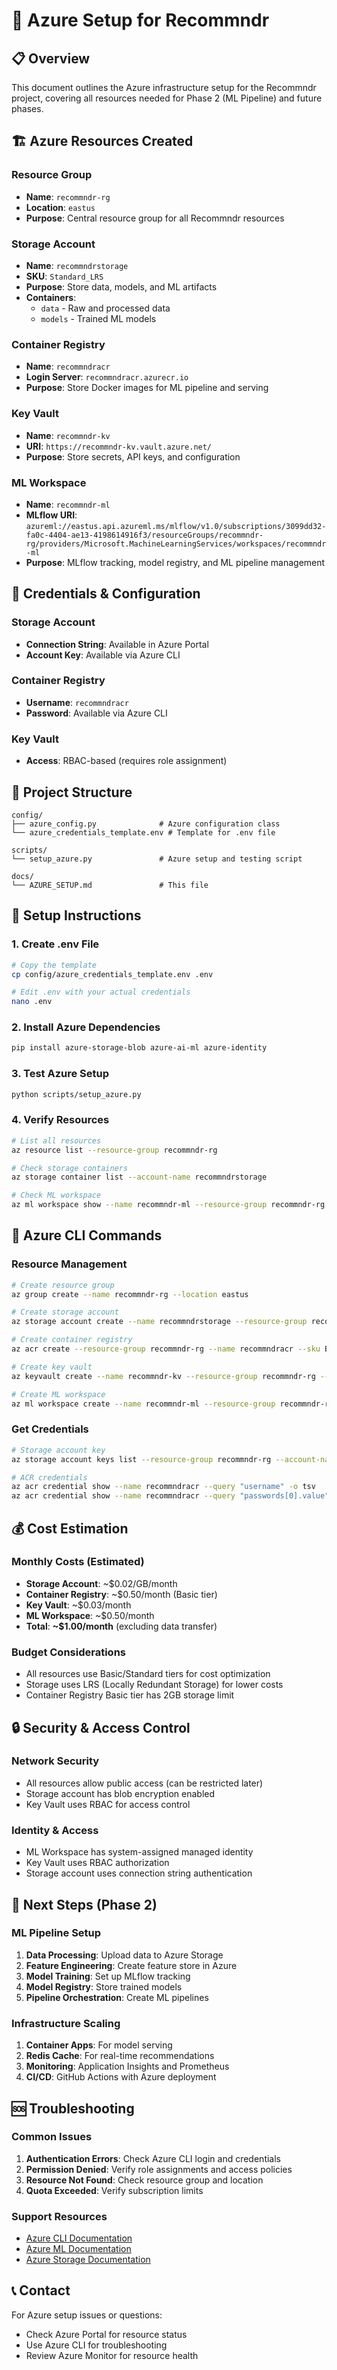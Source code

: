 # 🚀 Azure Setup for Recommndr

## 📋 Overview

This document outlines the Azure infrastructure setup for the Recommndr project, covering all resources needed for Phase 2 (ML Pipeline) and future phases.

## 🏗️ Azure Resources Created

### **Resource Group**
- **Name**: `recommndr-rg`
- **Location**: `eastus`
- **Purpose**: Central resource group for all Recommndr resources

### **Storage Account**
- **Name**: `recommndrstorage`
- **SKU**: `Standard_LRS`
- **Purpose**: Store data, models, and ML artifacts
- **Containers**:
  - `data` - Raw and processed data
  - `models` - Trained ML models

### **Container Registry**
- **Name**: `recommndracr`
- **Login Server**: `recommndracr.azurecr.io`
- **Purpose**: Store Docker images for ML pipeline and serving

### **Key Vault**
- **Name**: `recommndr-kv`
- **URI**: `https://recommndr-kv.vault.azure.net/`
- **Purpose**: Store secrets, API keys, and configuration

### **ML Workspace**
- **Name**: `recommndr-ml`
- **MLflow URI**: `azureml://eastus.api.azureml.ms/mlflow/v1.0/subscriptions/3099dd32-fa0c-4404-ae13-4198614916f3/resourceGroups/recommndr-rg/providers/Microsoft.MachineLearningServices/workspaces/recommndr-ml`
- **Purpose**: MLflow tracking, model registry, and ML pipeline management

## 🔑 Credentials & Configuration

### **Storage Account**
- **Connection String**: Available in Azure Portal
- **Account Key**: Available via Azure CLI

### **Container Registry**
- **Username**: `recommndracr`
- **Password**: Available via Azure CLI

### **Key Vault**
- **Access**: RBAC-based (requires role assignment)

## 📁 Project Structure

```
config/
├── azure_config.py              # Azure configuration class
└── azure_credentials_template.env # Template for .env file

scripts/
└── setup_azure.py               # Azure setup and testing script

docs/
└── AZURE_SETUP.md               # This file
```

## 🚀 Setup Instructions

### **1. Create .env File**
```bash
# Copy the template
cp config/azure_credentials_template.env .env

# Edit .env with your actual credentials
nano .env
```

### **2. Install Azure Dependencies**
```bash
pip install azure-storage-blob azure-ai-ml azure-identity
```

### **3. Test Azure Setup**
```bash
python scripts/setup_azure.py
```

### **4. Verify Resources**
```bash
# List all resources
az resource list --resource-group recommndr-rg

# Check storage containers
az storage container list --account-name recommndrstorage

# Check ML workspace
az ml workspace show --name recommndr-ml --resource-group recommndr-rg
```

## 🔧 Azure CLI Commands

### **Resource Management**
```bash
# Create resource group
az group create --name recommndr-rg --location eastus

# Create storage account
az storage account create --name recommndrstorage --resource-group recommndr-rg --location eastus --sku Standard_LRS

# Create container registry
az acr create --resource-group recommndr-rg --name recommndracr --sku Basic --admin-enabled true

# Create key vault
az keyvault create --name recommndr-kv --resource-group recommndr-rg --location eastus --sku standard

# Create ML workspace
az ml workspace create --name recommndr-ml --resource-group recommndr-rg --location eastus
```

### **Get Credentials**
```bash
# Storage account key
az storage account keys list --resource-group recommndr-rg --account-name recommndrstorage --query "[0].value" -o tsv

# ACR credentials
az acr credential show --name recommndracr --query "username" -o tsv
az acr credential show --name recommndracr --query "passwords[0].value" -o tsv
```

## 💰 Cost Estimation

### **Monthly Costs (Estimated)**
- **Storage Account**: ~$0.02/GB/month
- **Container Registry**: ~$0.50/month (Basic tier)
- **Key Vault**: ~$0.03/month
- **ML Workspace**: ~$0.50/month
- **Total**: **~$1.00/month** (excluding data transfer)

### **Budget Considerations**
- All resources use Basic/Standard tiers for cost optimization
- Storage uses LRS (Locally Redundant Storage) for lower costs
- Container Registry Basic tier has 2GB storage limit

## 🔒 Security & Access Control

### **Network Security**
- All resources allow public access (can be restricted later)
- Storage account has blob encryption enabled
- Key Vault uses RBAC for access control

### **Identity & Access**
- ML Workspace has system-assigned managed identity
- Key Vault uses RBAC authorization
- Storage account uses connection string authentication

## 🚀 Next Steps (Phase 2)

### **ML Pipeline Setup**
1. **Data Processing**: Upload data to Azure Storage
2. **Feature Engineering**: Create feature store in Azure
3. **Model Training**: Set up MLflow tracking
4. **Model Registry**: Store trained models
5. **Pipeline Orchestration**: Create ML pipelines

### **Infrastructure Scaling**
1. **Container Apps**: For model serving
2. **Redis Cache**: For real-time recommendations
3. **Monitoring**: Application Insights and Prometheus
4. **CI/CD**: GitHub Actions with Azure deployment

## 🆘 Troubleshooting

### **Common Issues**
1. **Authentication Errors**: Check Azure CLI login and credentials
2. **Permission Denied**: Verify role assignments and access policies
3. **Resource Not Found**: Check resource group and location
4. **Quota Exceeded**: Verify subscription limits

### **Support Resources**
- [Azure CLI Documentation](https://docs.microsoft.com/en-us/cli/azure/)
- [Azure ML Documentation](https://docs.microsoft.com/en-us/azure/machine-learning/)
- [Azure Storage Documentation](https://docs.microsoft.com/en-us/azure/storage/)

## 📞 Contact

For Azure setup issues or questions:
- Check Azure Portal for resource status
- Use Azure CLI for troubleshooting
- Review Azure Monitor for resource health
